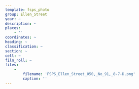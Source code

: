 ```yaml
---
template: fsps_photo
group: Ellen_Street
year: ~
description: ~
places:
    - ''
coordinates: ~
heading: ~
classification: ~
section: ~
cell: ~
film_roll: ~
files:
    -
        filename: 'FSPS_Ellen_Street_050,_No_91,_8-7-D.png'
        caption: ''
---
```


